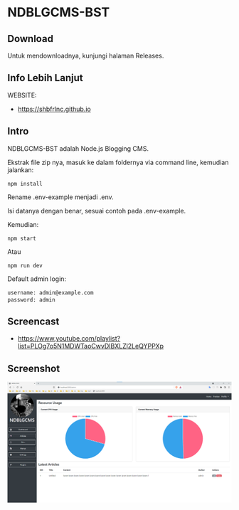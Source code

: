 # NDBLGCMS-BST

## Download

Untuk mendownloadnya, kunjungi halaman Releases.

## Info Lebih Lanjut

WEBSITE:

- https://shbfrlnc.github.io

## Intro

NDBLGCMS-BST adalah Node.js Blogging CMS.

Ekstrak file zip nya, masuk ke dalam foldernya via command line, kemudian jalankan:

```
npm install
```

Rename .env-example menjadi .env.

Isi datanya dengan benar, sesuai contoh pada .env-example.

Kemudian:

```
npm start
```

Atau

```
npm run dev
```

Default admin login:

```
username: admin@example.com
password: admin
```

## Screencast

- https://www.youtube.com/playlist?list=PLOg7o5N1MDWTaoCwvDIBXLZl2LeQYPPXp

## Screenshot

![ScreenShot](assets/NDBLGCMS1.png?raw=true)
